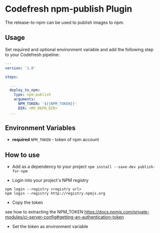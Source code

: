 # Codefresh npm-publish Plugin

The release-to-npm can be used to publish images to npm. 

## Usage

Set required and optional environment variable and add the following step to your Codefresh pipeline:

```yaml
---
version: '1.0'

steps:

  ...
  deploy_to_npm:
    type: npm-publish
    arguments:
      NPM_TOKEN: '${{NPM_TOKEN}}'
      DIR: <MY_REPO_DIR>
  ...

```

## Environment Variables

- **required** `NPM_TOKEN` - token of npm account

## How to use

- Add as a dependency to your project `npm install --save-dev publish-for-npm`

- Login into your project's NPM registry

```
npm login --registry <registry url>
npm login --registry http://registry.npmjs.org
```

- Copy the token

see how to extracting the NPM_TOKEN https://docs.npmjs.com/private-modules/ci-server-config#getting-an-authentication-token

- Set the token as environment variable



